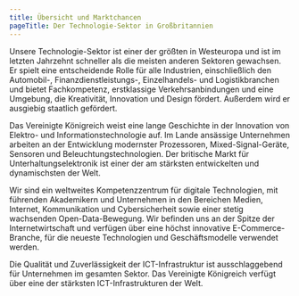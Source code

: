 ```yaml
---
title: Übersicht und Marktchancen
pageTitle: Der Technologie-Sektor in Großbritannien
---
```


Unsere Technologie-Sektor ist einer der größten in Westeuropa und ist im letzten Jahrzehnt schneller als die meisten anderen Sektoren gewachsen. Er spielt eine entscheidende Rolle für alle Industrien, einschließlich den Automobil-, Finanzdienstleistungs-, Einzelhandels- und Logistikbranchen und bietet Fachkompetenz, erstklassige Verkehrsanbindungen und eine Umgebung, die Kreativität, Innovation und Design fördert. Außerdem wird er ausgiebig staatlich gefördert.

Das Vereinigte Königreich weist eine lange Geschichte in der Innovation von Elektro- und Informationstechnologie auf. Im Lande ansässige Unternehmen arbeiten an der Entwicklung modernster Prozessoren, Mixed-Signal-Geräte, Sensoren und Beleuchtungstechnologien. Der britische Markt für Unterhaltungselektronik ist einer der am stärksten entwickelten und dynamischsten der Welt.

Wir sind ein weltweites Kompetenzzentrum für digitale Technologien, mit führenden Akademikern und Unternehmen in den Bereichen Medien, Internet, Kommunikation und Cybersicherheit sowie einer stetig wachsenden Open-Data-Bewegung. Wir befinden uns an der Spitze der Internetwirtschaft und verfügen über eine höchst innovative E-Commerce-Branche, für die neueste Technologien und Geschäftsmodelle verwendet werden.

Die Qualität und Zuverlässigkeit der ICT-Infrastruktur ist ausschlaggebend für Unternehmen im gesamten Sektor. Das Vereinigte Königreich verfügt über eine der stärksten ICT-Infrastrukturen der Welt.

